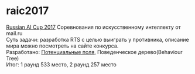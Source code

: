 # raic2017
<a href="http://russianaicup.ru/">Russian AI Cup 2017</a>
Соревнования по искусственному интеллекту от mail.ru <br/>
Суть задачи: разработка RTS с целью выиграть у противника, описание мира можно посмотреть на сайте конкурса. <br/>
Разработано: <a href="https://habrahabr.ru/post/262181/">Потенциальные поля</a>, Поведенческое дерево(Behaviour Tree) <br/>
Итог: 1 раунд 533 место, 2 раунд 257 место
